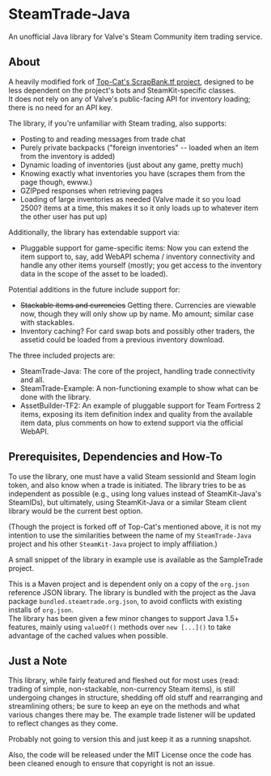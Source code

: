 SteamTrade-Java
===============

An unofficial Java library for Valve's Steam Community item trading service.


About
-----

A heavily modified fork of [Top-Cat's ScrapBank.tf project](https://github.com/Top-Cat/ScrapBank.tf/), designed to be less dependent on the project's bots and SteamKit-specific classes.  
It does not rely on any of Valve's public-facing API for inventory loading; there is no need for an API key.

The library, if you're unfamiliar with Steam trading, also supports:
  * Posting to and reading messages from trade chat
  * Purely private backpacks ("foreign inventories" -- loaded when an item from the inventory is added)
  * Dynamic loading of inventories (just about any game, pretty much)
  * Knowing exactly what inventories you have (scrapes them from the page though, ewww.)
  * GZIPped responses when retrieving pages
  * Loading of large inventories as needed (Valve made it so you load 2500? items at a time, this makes it so it only loads up to whatever item the other user has put up)
  
Additionally, the library has extendable support via:
  * Pluggable support for game-specific items: Now you can extend the item support to, say, add WebAPI schema / inventory connectivity and handle any other items yourself (mostly; you get access to the inventory data in the scope of the asset to be loaded).

Potential additions in the future include support for:
  * ~~Stackable items and currencies~~ Getting there.  Currencies are viewable now, though they will only show up by name.  Mo amount; similar case with stackables.
  * Inventory caching?  For card swap bots and possibly other traders, the assetid could be loaded from a previous inventory download.

The three included projects are:
  * SteamTrade-Java:  The core of the project, handling trade connectivity and all.
  * SteamTrade-Example:  A non-functioning example to show what can be done with the library.
  * AssetBuilder-TF2:  An example of pluggable support for Team Fortress 2 items, exposing its item definition index and quality from the available item data, plus comments on how to extend support via the official WebAPI.


Prerequisites, Dependencies and How-To
--------------------------------------

To use the library, one must have a valid Steam sessionId and Steam login token, and also know when a trade is initiated. The library tries to be as independent as possible (e.g., using long values instead of SteamKit-Java's SteamIDs), but ultimately, using SteamKit-Java or a similar Steam client library would be the current best option.

(Though the project is forked off of Top-Cat's mentioned above, it is not my intention to use the similarities between the name of my `SteamTrade-Java` project and his other `SteamKit-Java` project to imply affiliation.)

A small snippet of the library in example use is available as the SampleTrade project.

This is a Maven project and is dependent only on a copy of the `org.json` reference JSON library. The library is bundled with the project as the Java package `bundled.steamtrade.org.json`, to avoid conflicts with existing installs of `org.json`.  
The library has been given a few minor changes to support Java 1.5+ features, mainly using `valueOf()` methods over `new [...]()` to take advantage of the cached values when possible.


Just a Note
-----------

This library, while fairly featured and fleshed out for most uses (read: trading of simple, non-stackable, non-currency Steam items), is still undergoing changes in structure, shedding off old stuff and rearranging and streamlining others; be sure to keep an eye on the methods and what various changes there may be.  The example trade listener will be updated to reflect changes as they come.

Probably not going to version this and just keep it as a running snapshot.

Also, the code will be released under the MIT License once the code has been cleaned enough to ensure that copyright is not an issue.
